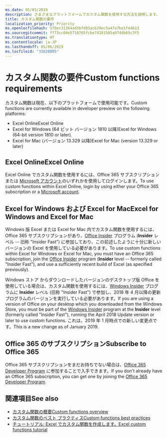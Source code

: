 ```yaml
---
ms.date: 05/03/2019
description: さまざまなプラットフォームでカスタム関数を使用する方法を説明します。
title: カスタム関数の要件
localization_priority: Priority
ms.openlocfilehash: 570ec31364ad3bfd95acb20ec5a47e7be1f44613
ms.sourcegitcommit: ff73cc04e5718765fcbe74181505a974db69c3f5
ms.translationtype: HT
ms.contentlocale: ja-JP
ms.lasthandoff: 05/06/2019
ms.locfileid: "33628005"
---
```

# <a name="custom-functions-requirements"></a><span data-ttu-id="995c2-103">カスタム関数の要件</span><span class="sxs-lookup"><span data-stu-id="995c2-103">Custom functions requirements</span></span>

<span data-ttu-id="995c2-104">カスタム関数は現在、以下のプラットフォームで使用可能です。</span><span class="sxs-lookup"><span data-stu-id="995c2-104">Custom functions are currently available in developer preview on the following platforms:</span></span>

- <span data-ttu-id="995c2-105">Excel Online</span><span class="sxs-lookup"><span data-stu-id="995c2-105">Excel Online</span></span>
- <span data-ttu-id="995c2-106">Excel for Windows (64 ビット バージョン 1810 以降)</span><span class="sxs-lookup"><span data-stu-id="995c2-106">Excel for Windows (64-bit version 1810 or later).</span></span>
- <span data-ttu-id="995c2-107">Excel for Mac (バージョン 13.329 以降)</span><span class="sxs-lookup"><span data-stu-id="995c2-107">Excel for Mac (version 13.329 or later)</span></span>

## <a name="excel-online"></a><span data-ttu-id="995c2-108">Excel Online</span><span class="sxs-lookup"><span data-stu-id="995c2-108">Excel Online</span></span>
<span data-ttu-id="995c2-109">Excel Online でカスタム関数を使用するには、Office 365 サブスクリプションまたは [Microsoft アカウント](https://account.microsoft.com/account)のいずれかを使用してログインします。</span><span class="sxs-lookup"><span data-stu-id="995c2-109">To use custom functions within Excel Online, login by using either your Office 365 subscription or a [Microsoft account](https://account.microsoft.com/account).</span></span>

## <a name="excel-for-windows-and-excel-for-mac"></a><span data-ttu-id="995c2-110">Excel for Windows および Excel for Mac</span><span class="sxs-lookup"><span data-stu-id="995c2-110">Excel for Windows and Excel for Mac</span></span>
<span data-ttu-id="995c2-111">Windows 版 Excel または Excel for Mac 内でカスタム関数を使用するには、Office 365 サブスクリプションがあり、[Office Insider](https://products.office.com/office-insider) プログラム (**Insider** レベル -- 旧称 "Insider Fast") に参加しており、この前述したように十分に新しいバージョンの Excel を使用している必要があります。</span><span class="sxs-lookup"><span data-stu-id="995c2-111">To use custom functions within Excel for Windows or Excel for Mac, you must have an Office 365 subscription, join the [Office Insider](https://products.office.com/office-insider) program (**Insider** level -- formerly called "Insider Fast"), and use a sufficiently recent build of Excel (as specified previously).</span></span>

<span data-ttu-id="995c2-112">Windows ストア からダウンロードしたバージョンのデスクトップ版 Office を使用している場合は、カスタム関数を使用するには、[Windows Insider](https://insider.windows.com/) プログラムに **Insider** レベル (旧称 "Insider Fast") で参加し、2018 年 4 月以降の更新プログラムのバージョンを実行している必要があります。</span><span class="sxs-lookup"><span data-stu-id="995c2-112">If you are using a version of Office on your desktop which you downloaded from the Windows Store, you must be part of the [Windows Insider](https://insider.windows.com/) program at the **Insider** level (formerly called "Insider Fast"), running the April 2018 Update version or later to use custom functions.</span></span> <span data-ttu-id="995c2-113">これは、2019 年 1 月時点での新しい変更点です。</span><span class="sxs-lookup"><span data-stu-id="995c2-113">This is a new change as of January 2019.</span></span>

## <a name="subscribe-to-office-365"></a><span data-ttu-id="995c2-114">Office 365 のサブスクリプション</span><span class="sxs-lookup"><span data-stu-id="995c2-114">Subscribe to Office 365</span></span>
<span data-ttu-id="995c2-115">Office 365 サブスクリプションをまだお持ちでない場合は、[Office 365 Developer Program](https://developer.microsoft.com/ja-JP/office/dev-program) に参加することで入手できます。</span><span class="sxs-lookup"><span data-stu-id="995c2-115">If you don't already have an Office 365 subscription, you can get one by joining the [Office 365 Developer Program](https://developer.microsoft.com/ja-JP/office/dev-program).</span></span>

## <a name="see-also"></a><span data-ttu-id="995c2-116">関連項目</span><span class="sxs-lookup"><span data-stu-id="995c2-116">See also</span></span>
* [<span data-ttu-id="995c2-117">カスタム関数の概要</span><span class="sxs-lookup"><span data-stu-id="995c2-117">Custom functions overview</span></span>](custom-functions-overview.md)
* [<span data-ttu-id="995c2-118">カスタム関数のベスト プラクティス</span><span class="sxs-lookup"><span data-stu-id="995c2-118">Custom functions best practices</span></span>](custom-functions-best-practices.md)
* [<span data-ttu-id="995c2-119">チュートリアル: Excel でカスタム関数を作成します。</span><span class="sxs-lookup"><span data-stu-id="995c2-119">Excel custom functions tutorial</span></span>](../tutorials/excel-tutorial-create-custom-functions.md)
